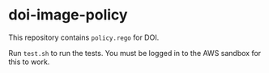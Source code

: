 # doi-image-policy

This repository contains `policy.rego` for DOI.

Run `test.sh` to run the tests. You must be logged in to the AWS sandbox for this to work.
